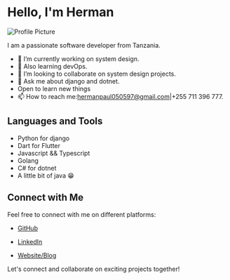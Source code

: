 # Hello, I'm Herman

![Profile Picture](https://unsplash.com/photos/a-person-typing-on-a-laptop-computer-on-a-desk-Uhx-gHPpCDg) <!-- Replace with the URL to your profile picture -->

I am a passionate software developer from Tanzania. 

- 🔭 I’m currently working on system design.
- 🌱 Also learning devOps.
- 👯 I’m looking to collaborate on system design projects.
- 💬 Ask me about django and dotnet.
- Open to learn new things
- 📫 How to reach me:hermanpaul050597@gmail.com|+255 711 396 777.



## Languages and Tools

- Python for django
- Dart for Flutter
- Javascript && Typescript
- Golang
- C# for dotnet
- A little bit of java 😁

## Connect with Me

Feel free to connect with me on different platforms:

- [GitHub](https://github.com/wizely99)
- [LinkedIn](https://www.linkedin.com/in/herman-paul-72b833189/)

- [Website/Blog](https://www.memplas.com)

Let's connect and collaborate on exciting projects together!

